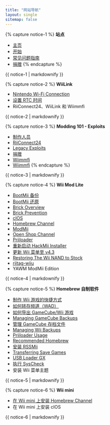```yaml
---
title: "网站导航"
layout: single
sitemap: false
---
```


{% capture notice-1 %}
**站点**
+ [主页](/)
+ [开始](get-started)
+ [常见问题指南](faq)
+ [捐赠](donations)
{% endcapture %}
<div class="notice--info">{{ notice-1 | markdownify }}</div>

{% capture notice-2 %}
**WiiLink**
+ [Nintendo Wi-Fi Connection](wiimmfi)
+ [设置 RTC 时间](wiiconnect24#updating-rtc-clock)
+ RiiConnect24、WiiLink 和 Wiimmfi
<div class="notice--primary">{{ notice-2 | markdownify }}</div>

{% capture notice-3 %}
**Modding 101 - Exploits**
+ [制作人员](bluebomb)
+ [RiiConnect24](flashhax)
+ [Legacy Exploits](legacy-exploits)
+ [捐赠](letterbomb)
+ [Wiimmfi](Wiimmfi)
+ [Wiimmfi](wiimmfi)
{% endcapture %}
<div class="notice--primary">{{ notice-3 | markdownify }}</div>

{% capture notice-4 %}
**Wii Mod Lite**
+ [BootMii 备份](bootmii)
+ [BootMii 还原](bootmiirecover)
+ [Brick Overview](bricks)
+ [Brick Prevention](bricks#brick-prevention)
+ [cIOS](cios)
+ [Homebrew Channel](hbc)
+ [ModMii](modmii)
+ [Open Shop Channel](osc)
+ [Priiloader](priiloader)
+ [重新启动 HackMii Installer](hackmii)
+ [更新 Wii 菜单至 v4.3](update)
+ [Restoring The Wii NAND to Stock](wii-factory-reset)
+ [riitag-wiiu](wnd-mini)
+ YAWM ModMii Edition
<div class="notice--primary">{{ notice-4 | markdownify }}</div>

{% capture notice-5 %}
**Homebrew 自制软件**
+ [制作 Wii 游戏的快捷方式](wiigsc)
+ [如何转存频道（WAD）](dump-wads)
+ [如何导出 GameCube/Wii 游戏](dump-games)
+ [Managing GameCube Backups](gc-backups)
+ [管理 GameCube 存档文件](gcsaves)
+ [Managing Wii Backups](wii-backups)
+ [Priiloader Usage](priiloader-usage)
+ [Recommended Homebrew](recommended-homebrew)
+ [安装 RSSMii](rssmii)
+ [Transferring Save Games](transfer-saves)
+ [USB Loader GX](wii-loaders)
+ [执行 SysCheck](syscheck)
+ 安装 Wii 菜单主题
<div class="notice--primary">{{ notice-5 | markdownify }}</div>

{% capture notice-6 %}
**Wii mini**
+ [在 Wii mini 上安装 Homebrew Channel](hbc-mini)
+ 在 Wii mini 上安装 cIOS
<div class="notice--primary">{{ notice-6 | markdownify }}</div>
